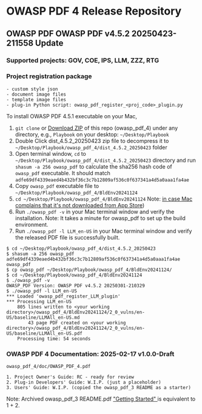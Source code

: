 # OWASP PDF 4 Release Repository
## OWASP PDF OWASP PDF v4.5.2 20250423-211558 Update
### Supported projects: GOV, COE, IPS, LLM, ZZZ, RTG
### Project registration package
    - custom style json
    - document image files
    - template image files
    - plug-in Python script: owasp_pdf_register_<proj_code>_plugin.py

To install OWASP PDF 4.5.1 executable on your Mac,
1. `git clone` or [Download ZIP](https://github.com/tetsuoseto/owasp_pdf_4/archive/refs/heads/main.zip) of this repo (owasp_pdf_4) under any directory, e.g., `Playbook` on your desktop: `~/Desktop/Playbook`
2. Double Click dist_4.5.2_20250423 zip file to decompress it to `~/Desktop/Playbook/owasp_pdf_4/dist_4.5.2_20250423` folder
3. Open terminal window, `cd` to `~/Desktop/Playbook/owasp_pdf_4/dist_4.5.2_20250423` directory and run `shasum -a 256 owasp_pdf` to calculate the sha256 hash code of `owasp_pdf` executable. It should match `adfe69df4339eaed4b432bf36c3c7b12809af536c0f637341a4d5a0aaa1fa4ae`
4. Copy `owasp_pdf` executable file to `~/Desktop/Playbook/owasp_pdf_4/BldEnv20241124`
5. `cd ~/Desktop/Playbook/owasp_pdf_4/BldEnv20241124`
    Note: [in case Mac complains that it's not downloaded from App Store](https://support.apple.com/guide/mac-help/if-an-app-is-not-from-the-mac-app-store-mh40620/11.0/mac/11.0))
6. Run `./owasp_pdf -v` in your Mac terminal window and verify the installation.
    Note: It takes a minute for owasp_pdf to set up the build environment.
7. Run `./owasp_pdf -l LLM_en-US` in your Mac terminal window and verify the released PDF file is successfully built.

```
$ cd ~/Desktop/Playbook/owasp_pdf_4/dist_4.5.2_20250423
$ shasum -a 256 owasp_pdf
adfe69df4339eaed4b432bf36c3c7b12809af536c0f637341a4d5a0aaa1fa4ae  owasp_pdf
$ cp owasp_pdf ~/Desktop/Playbook/owasp_pdf_4/BldEnv20241124/
$ cd ~/Desktop/Playbook/owasp_pdf_4/BldEnv20241124
$ ./owasp_pdf -v
OWASP_PDF Version: OWASP PDF v4.5.2 20250301-210329
$ ./owasp_pdf -l LLM_en-US
*** Loaded 'owasp_pdf_register_LLM_plugin'
*** Processing LLM_en-US
    805 lines written to <your working directory>/owasp_pdf_4/BldEnv20241124/2_0_vulns/en-US/baseline/LLMAll_en-US.md
        43 page PDF created on <your working directory>/owasp_pdf_4/BldEnv20241124/2_0_vulns/en-US/baseline/LLMAll_en-US.pdf
    Processing time: 54 seconds
```

### OWASP PDF 4 Documentation: 2025-02-17 v1.0.0-Draft
    owasp_pdf_4/doc/OWASP_PDF_4.pdf

    1. Project Owner's Guide: RC - ready for review
    2. Plug-in Developers' Guide: W.I.P. (just a placeholder)
    3. Users' Guide: W.I.P. (copied the owasp_pdf_3 README as a starter)

Note: Archived owasp_pdf_3 README.pdf ["Getting Started" ](https://github.com/tetsuoseto/owasp_pdf_4/blob/main/doc_archives/owasp_pdf_3/README.pdf) is equivalent to 1 + 2.
